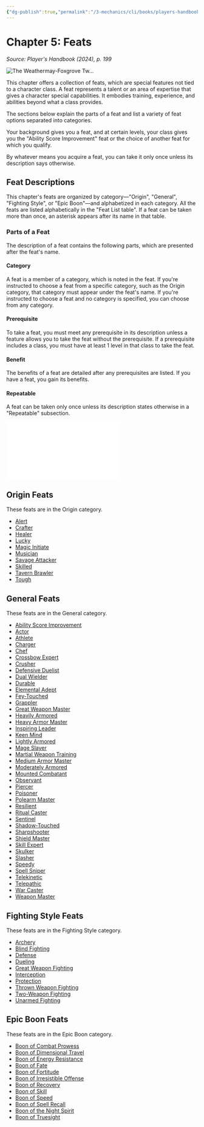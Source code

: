 ```yaml
---
{"dg-publish":true,"permalink":"/3-mechanics/cli/books/players-handbook-2024/06-chapter-5-feats/","tags":["ttrpg-cli/compendium/src/5e/xphb"],"noteIcon":""}
---
```


# Chapter 5: Feats
*Source: Player's Handbook (2024), p. 199* 

![The Weathermay-Foxgrove Tw...](3-Mechanics/CLI/books/players-handbook-2024/img/158-06-001-weathermay-foxgrove-alanik-arthur.webp#center "The Weathermay-Foxgrove Twins, Gennifer and Laurie, along with the investigators Alanik Ray and Arthur Sedgwick, fight to escape the horrors of Castle Ravenloft")

This chapter offers a collection of feats, which are special features not tied to a character class. A feat represents a talent or an area of expertise that gives a character special capabilities. It embodies training, experience, and abilities beyond what a class provides.

The sections below explain the parts of a feat and list a variety of feat options separated into categories.

Your background gives you a feat, and at certain levels, your class gives you the "Ability Score Improvement" feat or the choice of another feat for which you qualify.

By whatever means you acquire a feat, you can take it only once unless its description says otherwise.

## Feat Descriptions

This chapter's feats are organized by category—"Origin", "General", "Fighting Style", or "Epic Boon"—and alphabetized in each category. All the feats are listed alphabetically in the "Feat List table". If a feat can be taken more than once, an asterisk appears after its name in that table.

### Parts of a Feat

The description of a feat contains the following parts, which are presented after the feat's name.

#### Category

A feat is a member of a category, which is noted in the feat. If you're instructed to choose a feat from a specific category, such as the Origin category, that category must appear under the feat's name. If you're instructed to choose a feat and no category is specified, you can choose from any category.

#### Prerequisite

To take a feat, you must meet any prerequisite in its description unless a feature allows you to take the feat without the prerequisite. If a prerequisite includes a class, you must have at least 1 level in that class to take the feat.

#### Benefit

The benefits of a feat are detailed after any prerequisites are listed. If you have a feat, you gain its benefits.

#### Repeatable

A feat can be taken only once unless its description states otherwise in a "Repeatable" subsection.

![Repeatable; Feat List](3-Mechanics/CLI/tables/repeatable-feat-list-xphb.md)

## Origin Feats

These feats are in the Origin category.

- [Alert](3-Mechanics/CLI/feats/alert-xphb.md)  
- [Crafter](3-Mechanics/CLI/feats/crafter-xphb.md)  
- [Healer](3-Mechanics/CLI/feats/healer-xphb.md)  
- [Lucky](3-Mechanics/CLI/feats/lucky-xphb.md)  
- [Magic Initiate](3-Mechanics/CLI/feats/magic-initiate-xphb.md)  
- [Musician](3-Mechanics/CLI/feats/musician-xphb.md)  
- [Savage Attacker](3-Mechanics/CLI/feats/savage-attacker-xphb.md)  
- [Skilled](3-Mechanics/CLI/feats/skilled-xphb.md)  
- [Tavern Brawler](3-Mechanics/CLI/feats/tavern-brawler-xphb.md)  
- [Tough](3-Mechanics/CLI/feats/tough-xphb.md)  

## General Feats

These feats are in the General category.

- [Ability Score Improvement](3-Mechanics/CLI/feats/ability-score-improvement-xphb.md)  
- [Actor](3-Mechanics/CLI/feats/actor-xphb.md)  
- [Athlete](3-Mechanics/CLI/feats/athlete-xphb.md)  
- [Charger](3-Mechanics/CLI/feats/charger-xphb.md)  
- [Chef](3-Mechanics/CLI/feats/chef-xphb.md)  
- [Crossbow Expert](3-Mechanics/CLI/feats/crossbow-expert-xphb.md)  
- [Crusher](3-Mechanics/CLI/feats/crusher-xphb.md)  
- [Defensive Duelist](3-Mechanics/CLI/feats/defensive-duelist-xphb.md)  
- [Dual Wielder](3-Mechanics/CLI/feats/dual-wielder-xphb.md)  
- [Durable](3-Mechanics/CLI/feats/durable-xphb.md)  
- [Elemental Adept](3-Mechanics/CLI/feats/elemental-adept-xphb.md)  
- [Fey-Touched](3-Mechanics/CLI/feats/fey-touched-xphb.md)  
- [Grappler](3-Mechanics/CLI/feats/grappler-xphb.md)  
- [Great Weapon Master](3-Mechanics/CLI/feats/great-weapon-master-xphb.md)  
- [Heavily Armored](3-Mechanics/CLI/feats/heavily-armored-xphb.md)  
- [Heavy Armor Master](3-Mechanics/CLI/feats/heavy-armor-master-xphb.md)  
- [Inspiring Leader](3-Mechanics/CLI/feats/inspiring-leader-xphb.md)  
- [Keen Mind](3-Mechanics/CLI/feats/keen-mind-xphb.md)  
- [Lightly Armored](3-Mechanics/CLI/feats/lightly-armored-xphb.md)  
- [Mage Slayer](3-Mechanics/CLI/feats/mage-slayer-xphb.md)  
- [Martial Weapon Training](3-Mechanics/CLI/feats/martial-weapon-training-xphb.md)  
- [Medium Armor Master](3-Mechanics/CLI/feats/medium-armor-master-xphb.md)  
- [Moderately Armored](3-Mechanics/CLI/feats/moderately-armored-xphb.md)  
- [Mounted Combatant](3-Mechanics/CLI/feats/mounted-combatant-xphb.md)  
- [Observant](3-Mechanics/CLI/feats/observant-xphb.md)  
- [Piercer](3-Mechanics/CLI/feats/piercer-xphb.md)  
- [Poisoner](3-Mechanics/CLI/feats/poisoner-xphb.md)  
- [Polearm Master](3-Mechanics/CLI/feats/polearm-master-xphb.md)  
- [Resilient](3-Mechanics/CLI/feats/resilient-xphb.md)  
- [Ritual Caster](3-Mechanics/CLI/feats/ritual-caster-xphb.md)  
- [Sentinel](3-Mechanics/CLI/feats/sentinel-xphb.md)  
- [Shadow-Touched](3-Mechanics/CLI/feats/shadow-touched-xphb.md)  
- [Sharpshooter](3-Mechanics/CLI/feats/sharpshooter-xphb.md)  
- [Shield Master](3-Mechanics/CLI/feats/shield-master-xphb.md)  
- [Skill Expert](3-Mechanics/CLI/feats/skill-expert-xphb.md)  
- [Skulker](3-Mechanics/CLI/feats/skulker-xphb.md)  
- [Slasher](3-Mechanics/CLI/feats/slasher-xphb.md)  
- [Speedy](3-Mechanics/CLI/feats/speedy-xphb.md)  
- [Spell Sniper](3-Mechanics/CLI/feats/spell-sniper-xphb.md)  
- [Telekinetic](3-Mechanics/CLI/feats/telekinetic-xphb.md)  
- [Telepathic](3-Mechanics/CLI/feats/telepathic-xphb.md)  
- [War Caster](3-Mechanics/CLI/feats/war-caster-xphb.md)  
- [Weapon Master](3-Mechanics/CLI/feats/weapon-master-xphb.md)  

## Fighting Style Feats

These feats are in the Fighting Style category.

- [Archery](3-Mechanics/CLI/feats/archery-xphb.md)  
- [Blind Fighting](3-Mechanics/CLI/feats/blind-fighting-xphb.md)  
- [Defense](3-Mechanics/CLI/feats/defense-xphb.md)  
- [Dueling](3-Mechanics/CLI/feats/dueling-xphb.md)  
- [Great Weapon Fighting](3-Mechanics/CLI/feats/great-weapon-fighting-xphb.md)  
- [Interception](3-Mechanics/CLI/feats/interception-xphb.md)  
- [Protection](3-Mechanics/CLI/feats/protection-xphb.md)  
- [Thrown Weapon Fighting](3-Mechanics/CLI/feats/thrown-weapon-fighting-xphb.md)  
- [Two-Weapon Fighting](3-Mechanics/CLI/feats/two-weapon-fighting-xphb.md)  
- [Unarmed Fighting](3-Mechanics/CLI/feats/unarmed-fighting-xphb.md)  

## Epic Boon Feats

These feats are in the Epic Boon category.

- [Boon of Combat Prowess](3-Mechanics/CLI/feats/boon-of-combat-prowess-xphb.md)  
- [Boon of Dimensional Travel](3-Mechanics/CLI/feats/boon-of-dimensional-travel-xphb.md)  
- [Boon of Energy Resistance](3-Mechanics/CLI/feats/boon-of-energy-resistance-xphb.md)  
- [Boon of Fate](3-Mechanics/CLI/feats/boon-of-fate-xphb.md)  
- [Boon of Fortitude](3-Mechanics/CLI/feats/boon-of-fortitude-xphb.md)  
- [Boon of Irresistible Offense](3-Mechanics/CLI/feats/boon-of-irresistible-offense-xphb.md)  
- [Boon of Recovery](3-Mechanics/CLI/feats/boon-of-recovery-xphb.md)  
- [Boon of Skill](3-Mechanics/CLI/feats/boon-of-skill-xphb.md)  
- [Boon of Speed](3-Mechanics/CLI/feats/boon-of-speed-xphb.md)  
- [Boon of Spell Recall](3-Mechanics/CLI/feats/boon-of-spell-recall-xphb.md)  
- [Boon of the Night Spirit](3-Mechanics/CLI/feats/boon-of-the-night-spirit-xphb.md)  
- [Boon of Truesight](3-Mechanics/CLI/feats/boon-of-truesight-xphb.md)